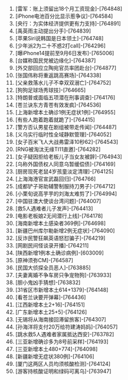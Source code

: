 
1. [雷军：账上须留出18个月工资现金]-[764848]
1. [iPhone电池百分比显示惹争议]-[764584]
1. [央行：为实体经济提供更有力支持]-[764891]
1. [禹英雨主动提出分手]-[764839]
1. [苹果Siri说韩国是日本领土]-[764748]
1. [少年派2为二十不惑2打call]-[764296]
1. [曝iPhone14提前至9月6日发布]-[765006]
1. [台媒称国民党被边缘化]-[764387]
1. [外交部回应立陶宛官员率团赴台]-[764877]
1. [张国伟称将重返跳高赛场]-[764338]
1. [父亲救落水儿子不幸双双溺亡]-[764752]
1. [狗狗足球场秀球技]-[764665]
1. [特朗普或面临五项潜在刑事调查]-[764176]
1. [苍兰诀东方青苍有效发疯]-[764536]
1. [上海新增本土确诊1例无症状1例]-[764955]
1. [有些人跑着跑着就跪了]-[764415]
1. [警方否认男星在剧组被带走传闻]-[764487]
1. [义乌实行临时性全域静默管理]-[764052]
1. [女子百米飞人大战弗雷泽10秒62]-[764543]
1. [RNG被淘汰无缘TI11直邀]-[764282]
1. [女子疑因拒给老板儿子当女友被辞]-[764943]
1. [乌称外国债权人同意乌暂缓偿债]-[764169]
1. [厨房现死老鼠4岁孩童淡定清理]-[764125]
1. [上海海港官宣武磊回归]-[764766]
1. [成都铲子哥助辅警制服持刀男子]-[764712]
1. [小栗旬说高芋芋的刘海太难剪了]-[764994]
1. [中国驻澳大使谈台湾问题]-[764007]
1. [救5人遇难者儿子发声]-[764413]
1. [电影老板娘2无间潜行上线]-[764178]
1. [海南新增本土感染者369例]-[764698]
1. [新疆巴州库尔勒新增2例无症状]-[764090]
1. [反诈民警狂飙英语怒怼骗子]-[764219]
1. [网剧民间怪谈录开播]-[764211]
1. [陕西新增1例本土确诊病例]-[603009]
1. [原神须弥CM]-[764587]
1. [民国大侦探全员恶人]-[763885]
1. [夫妻离婚不争车房只争宠物狗]-[763933]
1. [胆小鬼凶手猜想]-[763832]
1. [31省区市新增本土614+1379]-[764148]
1. [看苍兰诀要开弹幕]-[764436]
1. [江西新增本土2+16]-[764151]
1. [广东新增本土25+5]-[764126]
1. [无锡将从海南接回滞留旅客]-[764307]
1. [孙海洋将支付20万给符建涛妈妈]-[764057]
1. [跳水救5人遇难者家属抵达西安]-[763782]
1. [三亚新增确诊多为8号前采样]-[764193]
1. [三亚新增本土480+774]-[764098]
1. [新疆新增无症状380例]-[764106]
1. [厦门这两区人员均须核酸检测]-[764124]
1. [游客持核酸证明和绿码可离乌]-[763947]